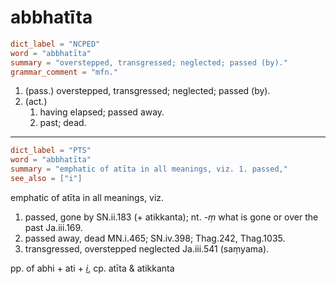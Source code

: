# abbhatīta

``` toml
dict_label = "NCPED"
word = "abbhatīta"
summary = "overstepped, transgressed; neglected; passed (by)."
grammar_comment = "mfn."
```

1. (pass.) overstepped, transgressed; neglected; passed (by).
2. (act.)
   1. having elapsed; passed away.
   2. past; dead.

--------------------

``` toml
dict_label = "PTS"
word = "abbhatīta"
summary = "emphatic of atīta in all meanings, viz. 1. passed,"
see_also = ["i"]
```

emphatic of atīta in all meanings, viz.

1. passed, gone by SN.ii.183 (\+ atikkanta); nt. *\-ṃ* what is gone or over the past Ja.iii.169.
2. passed away, dead MN.i.465; SN.iv.398; Thag.242, Thag.1035.
3. transgressed, overstepped neglected Ja.iii.541 (saṃyama).

pp. of abhi \+ ati \+ *[i](i.md)*, cp. atīta & atikkanta

